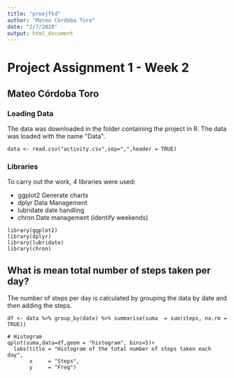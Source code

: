 ```yaml
---
title: "proejfkd"
author: "Mateo Córdoba Toro"
date: "2/7/2020"
output: html_document
---
```


Project Assignment 1 - Week 2
================================

## Mateo Córdoba Toro 

### Loading Data 

The data was downloaded in the folder containing the project in R. The data was loaded with the name "Data".

```{r Load Data, message=FALSE}
data <- read.csv("activity.csv",sep=",",header = TRUE)
```

### Libraries

To carry out the work, 4 libraries were used:

- ggplot2 Generate charts
- dplyr Data Management
- lubridate date handling
- chron Date management (identify weekends)

```{r Libraries, message= FALSE, results='hide', warning= FALSE}
library(ggplot2)
library(dplyr)
library(lubridate)
library(chron)
```


## What is mean total number of steps taken per day?

The number of steps per day is calculated by grouping the data by date and then adding the steps.

```{r steps per day, warning= FALSE, message=FALSE}
df <- data %>% group_by(date) %>% summarise(suma  = sum(steps, na.rm = TRUE))

# Histogram 
qplot(suma,data=df,geom = "histogram", bins=5)+
  labs(title = "Histogram of the total number of steps taken each day",
       x     = "Steps",
       y     = "Freq")
```